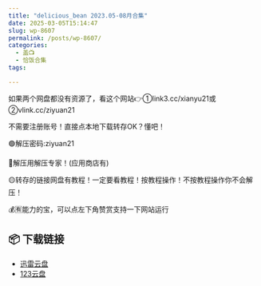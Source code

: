 ```yaml
---
title: "delicious_bean 2023.05-08月合集"
date: 2025-03-05T15:14:47
slug: wp-8607
permalink: /posts/wp-8607/
categories:
  - 盖📺
  - 恰饭合集
tags:

---
```


如果两个网盘都没有资源了，看这个网站👉①link3.cc/xianyu21或②vlink.cc/ziyuan21

不需要注册账号！直接点本地下载转存OK？懂吧！

🟢解压密码:ziyuan21

🔵解压用解压专家！(应用商店有)

🟡转存的链接网盘有教程！一定要看教程！按教程操作！不按教程操作你不会解压！

💰🈶能力的宝，可以点左下角赞赏支持一下网站运行

## 📦 下载链接
- [迅雷云盘](https://blziyuan21.com/pay-download/8607?key=5bc596651b&down_id=0)
- [123云盘](https://blziyuan21.com/pay-download/8607?key=5bc596651b&down_id=1)

